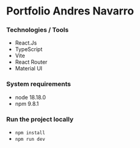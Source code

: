 # Portfolio Andres Navarro

### Technologies / Tools

- React.Js
- TypeScript
- Vite
- React Router
- Material UI

### System requirements

- node 18.18.0
- npm 9.8.1

### Run the project locally

- `npm install`
- `npm run dev`
